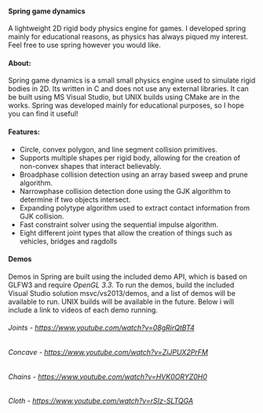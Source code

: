 #### Spring game dynamics ####
A lightweight 2D rigid body physics engine for games. I developed spring mainly for educational reasons, as physics has always piqued my interest. Feel free to use spring however you would like.

#### About: ####
Spring game dynamics is a small small physics engine used to simulate rigid bodies in 2D. Its written in C and does not use any external libraries. It can be built using MS Visual Studio, but UNIX builds using CMake are in the works. Spring was developed mainly for educational purposes, so I hope you can find it useful!

#### Features: ####
* Circle, convex polygon, and line segment collision primitives.
* Supports multiple shapes per rigid body, allowing for the creation of non-convex shapes that interact believably.
* Broadphase collision detection using an array based sweep and prune algorithm.
* Narrowphase collision detection done using the GJK algorithm to determine if two objects intersect.
* Expanding polytype algorithm used to extract contact information from GJK collision.
* Fast constraint solver using the sequential impulse algorithm.
* Eight different joint types that allow the creation of things such as vehicles, bridges and ragdolls

#### Demos ####
Demos in Spring are built using the included demo API, which is based on GLFW3 and require _OpenGL 3.3_. To run the demos, build the included Visual Studio solution msvc/vs2013/demos, and a list of demos will be available to run. UNIX builds will be available in the future. Below i will include a link to videos of each demo running.

###### Joints  - https://www.youtube.com/watch?v=08gRirQtBT4 ######
###### Concave - https://www.youtube.com/watch?v=ZiJPUX2PrFM ######
###### Chains  - https://www.youtube.com/watch?v=HVK0ORYZ0H0 ######
###### Cloth   - https://www.youtube.com/watch?v=rSIz-SLTQGA ######
